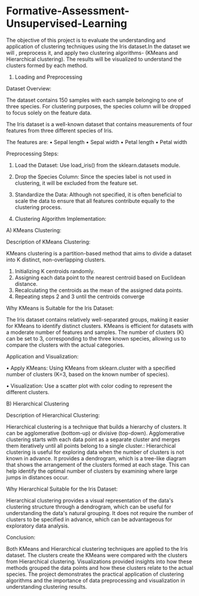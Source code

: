 # Formative-Assessment-Unsupervised-Learning
The objective of this project is to evaluate the understanding and application of clustering techniques using the Iris dataset.In the dataset we will , preprocess it, and apply two clustering algorithms- (KMeans and Hierarchical clustering). The results will be visualized to understand the clusters formed by each method.

1. Loading and Preprocessing
   
Dataset Overview:

The dataset contains 150 samples with each sample belonging to one of three species. For clustering purposes, the species column will be dropped to focus solely on the feature data.

The Iris dataset is a well-known dataset that contains measurements of four features from three different species of Iris.

 The features are:
•	Sepal length
•	Sepal width
•	Petal length
•	Petal width

Preprocessing Steps:
1.	Load the Dataset: Use load_iris() from the sklearn.datasets module.

2.	Drop the Species Column: Since the species label is not used in clustering, it will be excluded from the feature set.

3.	Standardize the Data: Although not specified, it is often beneficial to scale the data to ensure that all features contribute equally to the clustering process.
	

2. Clustering Algorithm Implementation:

 A) KMeans Clustering:
  
Description of KMeans Clustering:

KMeans clustering is a partition-based method that aims to divide a dataset into K distinct, non-overlapping clusters.

1.	Initializing K centroids randomly.
2.	Assigning each data point to the nearest centroid based on Euclidean distance.
3.	Recalculating the centroids as the mean of the assigned data points.
4.	Repeating steps 2 and 3 until the centroids converge

Why KMeans is Suitable for the Iris Dataset:

The Iris  dataset contains relatively well-separated groups, making it easier for KMeans to identify distinct clusters.
KMeans is efficient for datasets with a moderate number of features and samples. 
The number of clusters (K) can be set to 3, corresponding to the three known species, allowing us to compare the clusters with the actual categories.

Application and Visualization:

•	Apply KMeans: Using KMeans from sklearn.cluster with a specified number of clusters (K=3, based on the known number of species).

•	Visualization: Use a scatter plot with color coding to represent the different clusters.

 B) Hierarchical Clustering
 
Description of Hierarchical Clustering:

Hierarchical clustering is a technique that builds a hierarchy of clusters. It can be agglomerative (bottom-up) or divisive (top-down). Agglomerative clustering starts with each data point as a separate cluster and merges them iteratively until all points belong to a single cluster.: Hierarchical clustering is useful for exploring data when the number of clusters is not known in advance. It provides a dendrogram, which is a tree-like diagram that shows the arrangement of the clusters formed at each stage. This can help identify the optimal number of clusters by examining where large jumps in distances occur.

Why Hierarchical Suitable for the Iris Dataset: 

Hierarchical clustering provides a visual representation of the data's clustering structure through a dendrogram, which can be useful for understanding the data's natural grouping. It does not require the number of clusters to be specified in advance, which can be advantageous for exploratory data analysis.


Conclusion:

Both KMeans and Hierarchical clustering techniques are applied to the Iris dataset. The clusters create  the KMeans were compared with the clusters from Hierarchical clustering. Visualizations provided insights into how these methods grouped the data points and how these clusters relate to the actual species. The project demonstrates the practical application of clustering algorithms and the importance of data preprocessing and visualization in understanding clustering results.





